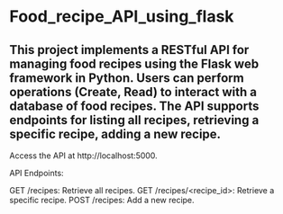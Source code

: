 # Food_recipe_API_using_flask


## This project implements a RESTful API for managing food recipes using the Flask web framework in Python. Users can perform operations (Create, Read) to interact with a database of food recipes. The API supports endpoints for listing all recipes, retrieving a specific recipe, adding a new recipe.


Access the API at http://localhost:5000.

API Endpoints:

GET /recipes: Retrieve all recipes.
GET /recipes/<recipe_id>: Retrieve a specific recipe.
POST /recipes: Add a new recipe.
